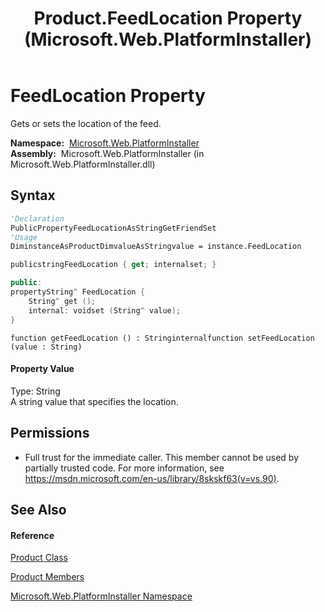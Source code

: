 ﻿---
title: Product.FeedLocation Property  (Microsoft.Web.PlatformInstaller)
TOCTitle: FeedLocation Property
ms:assetid: P:Microsoft.Web.PlatformInstaller.Product.FeedLocation
ms:mtpsurl: https://msdn.microsoft.com/en-us/library/microsoft.web.platforminstaller.product.feedlocation(v=VS.90)
ms:contentKeyID: 26179736
ms.date: 05/02/2012
mtps_version: v=VS.90
f1_keywords:
- Microsoft.Web.PlatformInstaller.Product.FeedLocation
- Microsoft.Web.PlatformInstaller.Product.get_FeedLocation
- Microsoft.Web.PlatformInstaller.Product.set_FeedLocation
dev_langs:
- CSharp
- JScript
- VB
- c++
api_location:
- Microsoft.Web.PlatformInstaller.dll
api_name:
- Microsoft.Web.PlatformInstaller.Product.FeedLocation
- Microsoft.Web.PlatformInstaller.Product.get_FeedLocation
- Microsoft.Web.PlatformInstaller.Product.set_FeedLocation
api_type:
- Managed
topic_type:
- apiref
- kbSyntax
product_family_name: VS
ROBOTS: INDEX,FOLLOW
---

# FeedLocation Property

Gets or sets the location of the feed.

**Namespace:**  [Microsoft.Web.PlatformInstaller](microsoft-web-platforminstaller-namespace.md)  
**Assembly:**  Microsoft.Web.PlatformInstaller (in Microsoft.Web.PlatformInstaller.dll)

## Syntax

``` vb
'Declaration
PublicPropertyFeedLocationAsStringGetFriendSet
'Usage
DiminstanceAsProductDimvalueAsStringvalue = instance.FeedLocation
```

``` csharp
publicstringFeedLocation { get; internalset; }
```

``` c++
public:
propertyString^ FeedLocation {
    String^ get ();
    internal: voidset (String^ value);
}
```

``` jscript
function getFeedLocation () : Stringinternalfunction setFeedLocation (value : String)
```

#### Property Value

Type: String  
A string value that specifies the location.  

## Permissions

  - Full trust for the immediate caller. This member cannot be used by partially trusted code. For more information, see <https://msdn.microsoft.com/en-us/library/8skskf63(v=vs.90)>.

## See Also

#### Reference

[Product Class](product-class-microsoft-web-platforminstaller.md)

[Product Members](product-members-microsoft-web-platforminstaller.md)

[Microsoft.Web.PlatformInstaller Namespace](microsoft-web-platforminstaller-namespace.md)

